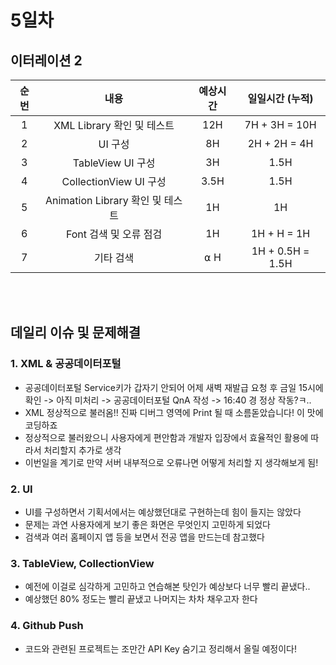 # 5일차
## 이터레이션 2
|순번|내용|예상시간|일일시간 (누적)
|:---:|:-----:|:-------:|:-------:
|1|XML Library 확인 및 테스트| 12H | 7H + 3H = 10H 
|2|UI 구성| 8H | 2H + 2H = 4H
|3|TableView UI 구성| 3H | 1.5H
|4|CollectionView UI 구성| 3.5H | 1.5H
|5|Animation Library 확인 및 테스트| 1H | 1H 
|6|Font 검색 및 오류 점검| 1H | 1H + H = 1H
|7|기타 검색| ⍺ H | 1H + 0.5H = 1.5H

</br></br>
## 데일리 이슈 및 문제해결
### 1. XML & 공공데이터포털 
  - 공공데이터포털 Service키가 갑자기 안되어 어제 새벽 재발급 요청 후 금일 15시에 확인 -> 아직 미처리 -> 공공데이터포털 QnA 작성 -> 16:40 경 정상 작동?ㅋ..
  - XML 정상적으로 불러옴!! 진짜 디버그 영역에 Print 될 때 소름돋았습니다! 이 맛에 코딩하죠 
  - 정상적으로 불러왔으니 사용자에게 편안함과 개발자 입장에서 효율적인 활용에 따라서 처리할지 추가로 생각
  - 이번일을 계기로 만약 서버 내부적으로 오류나면 어떻게 처리할 지 생각해보게 됨!
### 2. UI
  - UI를 구성하면서 기획서에서는 예상했던대로 구현하는데 힘이 들지는 않았다
  - 문제는 과연 사용자에게 보기 좋은 화면은 무엇인지 고민하게 되었다
  - 검색과 여러 홈페이지 앱 등을 보면서 전공 앱을 만드는데 참고했다
### 3. TableView, CollectionView
  - 예전에 이걸로 심각하게 고민하고 연습해본 탓인가 예상보다 너무 빨리 끝냈다..
  - 예상했던 80% 정도는 빨리 끝냈고 나머지는 차차 채우고자 한다
### 4. Github Push
  - 코드와 관련된 프로젝트는 조만간 API Key 숨기고 정리해서 올릴 예정이다!
